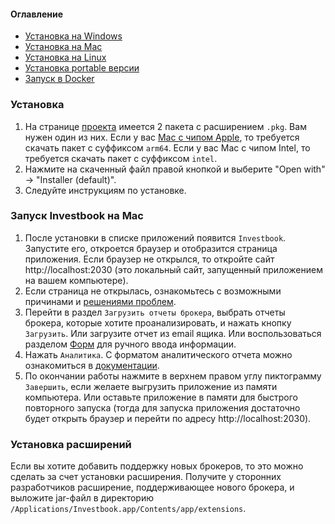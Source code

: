#### Оглавление
- [Установка на Windows](install-on-windows.md)
- [Установка на Mac](install-on-mac.md)
- [Установка на Linux](install-on-linux.md)
- [Установка portable версии](install-portable.md)
- [Запуск в Docker](run-by-docker.md)

### Установка

1. На странице [проекта](https://github.com/spacious-team/investbook/releases/latest) имеется 2 пакета с расширением `.pkg`. Вам нужен один из них.
   Если у вас [Mac с чипом Apple](https://support.apple.com/ru-ru/116943), то требуется скачать пакет с суффиксом `arm64`.
   Если у вас Mac с чипом Intel, то требуется скачать пакет с суффиксом `intel`.
2. Нажмите на скаченный файл правой кнопкой и выберите "Open with" -> "Installer (default)".
3. Следуйте инструкциям по установке.   

### Запуск Investbook на Mac

1. После установки в списке приложений появится `Investbook`. Запустите его, откроется браузер и отобразится страница приложения.
   Если браузер не открылся, то откройте сайт http://localhost:2030 (это локальный сайт, запущенный приложением на вашем компьютере).
2. Если страница не открылась, ознакомьтесь с возможными причинами и [решениями проблем](/src/main/asciidoc/troubleshooting.adoc).
3. Перейти в раздел `Загрузить отчеты брокера`, выбрать отчеты брокера, которые хотите проанализировать, и нажать кнопку
   `Загрузить`. Или загрузите отчет из email ящика. Или воспользоваться разделом [Форм](/src/main/asciidoc/investbook-forms.adoc)
   для ручного ввода информации.
4. Нажать `Аналитика`. С форматом аналитического отчета можно ознакомиться в [документации](/src/main/asciidoc/index.adoc). 
5. По окончании работы нажмите в верхнем правом углу пиктограмму `Завершить`, если желаете выгрузить приложение
   из памяти компьютера. Или оставьте приложение в памяти для быстрого повторного запуска (тогда для запуска
   приложения достаточно будет открыть браузер и перейти по адресу http://localhost:2030).

### Установка расширений

Если вы хотите добавить поддержку новых брокеров, то это можно сделать за счет установки расширения.
Получите у сторонних разработчиков расширение, поддерживающее нового брокера, и выложите jar-файл в директорию
`/Applications/Investbook.app/Contents/app/extensions`.